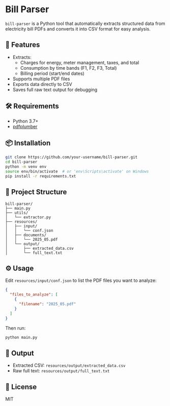 # Bill Parser

`bill-parser` is a Python tool that automatically extracts structured data from electricity bill PDFs and converts it into CSV format for easy analysis.

## 🚀 Features

- Extracts:
  - Charges for energy, meter management, taxes, and total
  - Consumption by time bands (F1, F2, F3, Total)
  - Billing period (start/end dates)
- Supports multiple PDF files
- Exports data directly to CSV
- Saves full raw text output for debugging

## 🛠️ Requirements

- Python 3.7+
- [pdfplumber](https://github.com/jsvine/pdfplumber)

## 📦 Installation

```bash
git clone https://github.com/your-username/bill-parser.git
cd bill-parser
python -m venv env
source env/bin/activate  # or 'env\Scripts\activate' on Windows
pip install -r requirements.txt
```

## 📁 Project Structure

```
bill-parser/
├── main.py
├── utils/
│   └── extractor.py
├── resources/
│   ├── input/
│   │   └── conf.json
│   ├── documents/
│   │   └── 2025_05.pdf
│   └── output/
│       ├── extracted_data.csv
│       └── full_text.txt
```

## ⚙️ Usage

Edit `resources/input/conf.json` to list the PDF files you want to analyze:

```json
{
  "files_to_analyze": [
    {
      "filename": "2025_05.pdf"
    }
  ]
}
```

Then run:

```bash
python main.py
```

## 🧪 Output

- Extracted CSV: `resources/output/extracted_data.csv`
- Raw full text: `resources/output/full_text.txt`

## 📄 License

MIT